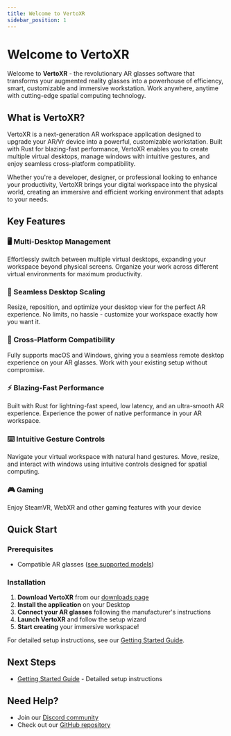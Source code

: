 ```yaml
---
title: Welcome to VertoXR
sidebar_position: 1
---
```


# Welcome to VertoXR

Welcome to **VertoXR** - the revolutionary AR glasses software that transforms your augmented reality glasses into a powerhouse of efficiency, smart, customizable and immersive workstation. Work anywhere, anytime with cutting-edge spatial computing technology.

## What is VertoXR?

VertoXR is a next-generation AR workspace application designed to upgrade your AR/Vr device into a powerful, customizable workstation. Built with Rust for blazing-fast performance, VertoXR enables you to create multiple virtual desktops, manage windows with intuitive gestures, and enjoy seamless cross-platform compatibility.

Whether you're a developer, designer, or professional looking to enhance your productivity, VertoXR brings your digital workspace into the physical world, creating an immersive and efficient working environment that adapts to your needs.

## Key Features

### 🖥️ Multi-Desktop Management

Effortlessly switch between multiple virtual desktops, expanding your workspace beyond physical screens. Organize your work across different virtual environments for maximum productivity.

### 📏 Seamless Desktop Scaling

Resize, reposition, and optimize your desktop view for the perfect AR experience. No limits, no hassle - customize your workspace exactly how you want it.

### 🔄 Cross-Platform Compatibility

Fully supports macOS and Windows, giving you a seamless remote desktop experience on your AR glasses. Work with your existing setup without compromise.

### ⚡ Blazing-Fast Performance

Built with Rust for lightning-fast speed, low latency, and an ultra-smooth AR experience. Experience the power of native performance in your AR workspace.

### ⌨️ Intuitive Gesture Controls

Navigate your virtual workspace with natural hand gestures. Move, resize, and interact with windows using intuitive controls designed for spatial computing.

### 🎮 Gaming

Enjoy SteamVR, WebXR and other gaming features with your device

## Quick Start

### Prerequisites

- Compatible AR glasses ([see supported models](https://vertoxr.com/#supported-glasses))


### Installation

1. **Download VertoXR** from our [downloads page](https://vertoxr.com/#downloads)
2. **Install the application** on your Desktop
3. **Connect your AR glasses** following the manufacturer's instructions
4. **Launch VertoXR** and follow the setup wizard
5. **Start creating** your immersive workspace!

For detailed setup instructions, see our [Getting Started Guide](./getting-started).

## Next Steps

- [Getting Started Guide](./getting-started) - Detailed setup instructions

## Need Help?

- Join our [Discord community](https://discord.gg/pmAErJmGk5)
- Check out our [GitHub repository](https://github.com/rohitsangwan01/Verto_XR)
